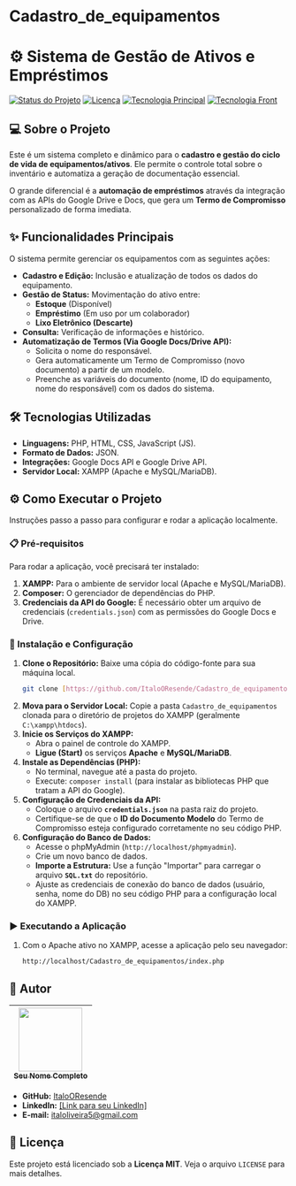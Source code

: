 # Cadastro_de_equipamentos
# ⚙️ Sistema de Gestão de Ativos e Empréstimos

[![Status do Projeto](https://img.shields.io/badge/Status-Em%20Desenvolvimento-yellow)]() 
[![Licença](https://img.shields.io/badge/License-MIT-blue.svg)](LICENSE)
[![Tecnologia Principal](https://img.shields.io/badge/Backend-PHP-777BB4)]()
[![Tecnologia Front](https://img.shields.io/badge/Frontend-HTML%2FCSS%2FJS-orange)]()

## 💻 Sobre o Projeto

Este é um sistema completo e dinâmico para o **cadastro e gestão do ciclo de vida de equipamentos/ativos**. Ele permite o controle total sobre o inventário e automatiza a geração de documentação essencial.

O grande diferencial é a **automação de empréstimos** através da integração com as APIs do Google Drive e Docs, que gera um **Termo de Compromisso** personalizado de forma imediata.

## ✨ Funcionalidades Principais

O sistema permite gerenciar os equipamentos com as seguintes ações:

* **Cadastro e Edição:** Inclusão e atualização de todos os dados do equipamento.
* **Gestão de Status:** Movimentação do ativo entre:
    * **Estoque** (Disponível)
    * **Empréstimo** (Em uso por um colaborador)
    * **Lixo Eletrônico (Descarte)**
* **Consulta:** Verificação de informações e histórico.
* **Automatização de Termos (Via Google Docs/Drive API):**
    * Solicita o nome do responsável.
    * Gera automaticamente um Termo de Compromisso (novo documento) a partir de um modelo.
    * Preenche as variáveis do documento (nome, ID do equipamento, nome do responsável) com os dados do sistema.

## 🛠️ Tecnologias Utilizadas

* **Linguagens:** PHP, HTML, CSS, JavaScript (JS).
* **Formato de Dados:** JSON.
* **Integrações:** Google Docs API e Google Drive API.
* **Servidor Local:** XAMPP (Apache e MySQL/MariaDB).

## ⚙️ Como Executar o Projeto

Instruções passo a passo para configurar e rodar a aplicação localmente.

### 📋 Pré-requisitos

Para rodar a aplicação, você precisará ter instalado:

1.  **XAMPP:** Para o ambiente de servidor local (Apache e MySQL/MariaDB).
2.  **Composer:** O gerenciador de dependências do PHP.
3.  **Credenciais da API do Google:** É necessário obter um arquivo de credenciais (`credentials.json`) com as permissões do Google Docs e Drive.

### 🔧 Instalação e Configuração

1.  **Clone o Repositório:** Baixe uma cópia do código-fonte para sua máquina local.
    ```bash
    git clone [https://github.com/ItaloOResende/Cadastro_de_equipamentos.git](https://github.com/ItaloOResende/Cadastro_de_equipamentos.git)
    ```
2.  **Mova para o Servidor Local:** Copie a pasta `Cadastro_de_equipamentos` clonada para o diretório de projetos do XAMPP (geralmente `C:\xampp\htdocs`).
3.  **Inicie os Serviços do XAMPP:**
    * Abra o painel de controle do XAMPP.
    * **Ligue (Start)** os serviços **Apache** e **MySQL/MariaDB**.
4.  **Instale as Dependências (PHP):**
    * No terminal, navegue até a pasta do projeto.
    * Execute: `composer install` (para instalar as bibliotecas PHP que tratam a API do Google).
5.  **Configuração de Credenciais da API:**
    * Coloque o arquivo **`credentials.json`** na pasta raiz do projeto.
    * Certifique-se de que o **ID do Documento Modelo** do Termo de Compromisso esteja configurado corretamente no seu código PHP.
6.  **Configuração do Banco de Dados:**
    * Acesse o phpMyAdmin (`http://localhost/phpmyadmin`).
    * Crie um novo banco de dados.
    * **Importe a Estrutura:** Use a função "Importar" para carregar o arquivo **`SQL.txt`** do repositório.
    * Ajuste as credenciais de conexão do banco de dados (usuário, senha, nome do DB) no seu código PHP para a configuração local do XAMPP.

### ▶️ Executando a Aplicação

1.  Com o Apache ativo no XAMPP, acesse a aplicação pelo seu navegador:
    ```
    http://localhost/Cadastro_de_equipamentos/index.php
    ```

## 👤 Autor

| [<img src="https://avatars.githubusercontent.com/u/SEU_ID_DO_GITHUB?v=4" width=115><br><sub>Seu Nome Completo</sub>](https://github.com/ItaloOResende) |
| :---: |

* **GitHub:** [ItaloOResende](https://github.com/ItaloOResende)
* **LinkedIn:** [[Link para seu LinkedIn]](https://www.linkedin.com/in/italooresende/)
* **E-mail:** italoliveira5@gmail.com

## 📄 Licença

Este projeto está licenciado sob a **Licença MIT**. Veja o arquivo `LICENSE` para mais detalhes.
